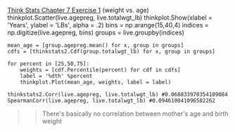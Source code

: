[Think Stats Chapter 7 Exercise 1](http://greenteapress.com/thinkstats2/html/thinkstats2008.html#toc70) (weight vs. age)
    thinkplot.Scatter(live.agepreg, live.totalwgt_lb)
    thinkplot.Show(xlabel = 'Years', ylabel = 'LBs', alpha = .2)
    bins = np.arange(15,40,4)
    indices = np.digitize(live.agepreg, bins)
    groups = live.groupby(indices)

    mean_age = [group.agepreg.mean() for x, group in groups]
    cdfs = [thinkstats2.Cdf(group.totalwgt_lb) for x, group in groups]

    for percent in [25,50,75]:
        weights = [cdf.Percentile(percent) for cdf in cdfs]
        label = '%dth' %percent
        thinkplot.Plot(mean_age, weights, label = label)

    thinkstats2.Corr(live.agepreg, live.totalwgt_lb) #0.068833970354109084
    SpearmanCorr(live.agepreg, live.totalwgt_lb) #0.094610041096582262

>> There's basically no correlation between mother's age and birth weight
